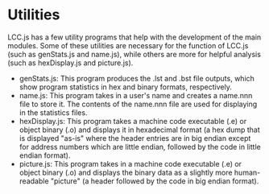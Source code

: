 # Utilities

LCC.js has a few utility programs that help with the development of the main modules. Some of these utilities are necessary for the function of LCC.js (such as genStats.js and name.js), while others are more for helpful analysis (such as hexDisplay.js and picture.js).

- genStats.js: This program produces the .lst and .bst file outputs, which show program statistics in hex and binary formats, respectively.
- name.js: This program takes in a user's name and creates a name.nnn file to store it. The contents of the name.nnn file are used for displaying in the statistics files.
- hexDisplay.js: This program takes a machine code executable (.e) or object binary (.o) and displays it in hexadecimal format (a hex dump that is displayed "as-is" where the header entries are in big endian except for address numbers which are little endian, followed by the code in little endian format).
- picture.js: This program takes in a machine code executable (.e) or object binary (.o) and displays the binary data as a slightly more human-readable "picture" (a header followed by the code in big endian format).